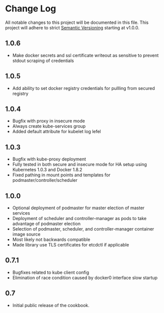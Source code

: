 # Change Log
All notable changes to this project will be documented in this file.
This project will adhere to strict
[Semantic Versioning](http://semver.org/) starting at v1.0.0.

## 1.0.6
- Make docker secrets and ssl certificate writeout as sensitive to prevent stdout scraping of credentials

## 1.0.5
- Add ability to set docker registry credentials for pullling from secured registry

## 1.0.4
- Bugfix with proxy in insecure mode
- Always create kube-services group
- Added default attribute for kubelet log lefel

## 1.0.3
- Bugfix with kube-proxy deployment
- Fully tested in both secure and insecure mode for HA setup using Kubernetes 1.0.3 and Docker 1.8.2
- Fixed pathing in mount points and templates for podmaster/controller/scheduler

## 1.0.0
- Optional deployment of podmaster for master election of master services
- Deployment of scheduler and controller-manager as pods to take advantage of podmaster election
- Selection of podmaster, scheduler, and controller-manager container image source
- Most likely not backwards compatible
- Made library use TLS certificates for etcdctl if applicable

## 0.7.1
- Bugfixes related to kube client config
- Elimination of race condition caused by docker0 interface slow startup

## 0.7
- Initial public release of the cookbook.
